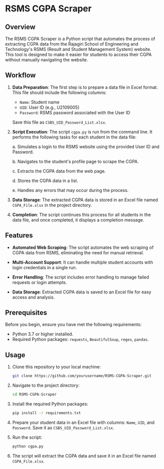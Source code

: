 # RSMS CGPA Scraper

## Overview

The RSMS CGPA Scraper is a Python script that automates the process of extracting CGPA data from the Rajagiri School of Engineering and Technology's RSMS (Result and Student Management System) website. This tool is designed to make it easier for students to access their CGPA without manually navigating the website.

## Workflow

1. **Data Preparation**: The first step is to prepare a data file in Excel format. This file should include the following columns:
   - `Name`: Student name
   - `UID`: User ID (e.g., U2109005)
   - `Password`: RSMS password associated with the User ID

   Save this file as `CSBS_UID_Password_List.xlsx`.

2. **Script Execution**: The script `cgpa.py` is run from the command line. It performs the following tasks for each student in the data file:

   a. Simulates a login to the RSMS website using the provided User ID and Password.
   
   b. Navigates to the student's profile page to scrape the CGPA.

   c. Extracts the CGPA data from the web page.

   d. Stores the CGPA data in a list.

   e. Handles any errors that may occur during the process.

3. **Data Storage**: The extracted CGPA data is stored in an Excel file named `CGPA_File.xlsx` in the project directory.

4. **Completion**: The script continues this process for all students in the data file, and once completed, it displays a completion message. 

## Features

- **Automated Web Scraping**: The script automates the web scraping of CGPA data from RSMS, eliminating the need for manual retrieval.

- **Multi-Account Support**: It can handle multiple student accounts with login credentials in a single run.

- **Error Handling**: The script includes error handling to manage failed requests or login attempts.

- **Data Storage**: Extracted CGPA data is saved to an Excel file for easy access and analysis.

## Prerequisites

Before you begin, ensure you have met the following requirements:

- Python 3.7 or higher installed.
- Required Python packages: `requests`, `BeautifulSoup`, `regex`, `pandas`.

## Usage

1. Clone this repository to your local machine:

   ```bash
   git clone https://github.com/yourusername/RSMS-CGPA-Scraper.git
   ```

2. Navigate to the project directory:

   ```bash
   cd RSMS-CGPA-Scraper
   ```

3. Install the required Python packages:

   ```bash
   pip install -r requirements.txt
   ```

4. Prepare your student data in an Excel file with columns: `Name`, `UID`, and `Password`. Save it as `CSBS_UID_Password_List.xlsx`.

5. Run the script:

   ```bash
   python cgpa.py
   ```

6. The script will extract the CGPA data and save it in an Excel file named `CGPA_File.xlsx`.
